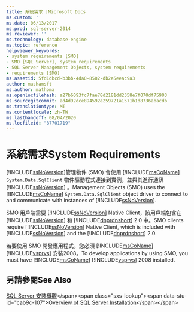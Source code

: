 ```yaml
---
title: 系統需求 |Microsoft Docs
ms.custom: ''
ms.date: 06/13/2017
ms.prod: sql-server-2014
ms.reviewer: ''
ms.technology: database-engine
ms.topic: reference
helpviewer_keywords:
- system requirements [SMO]
- SMO [SQL Server], system requirements
- SQL Server Management Objects, system requirements
- requirements [SMO]
ms.assetid: 5fd1dbcd-b3bb-4da0-8582-db2e5eeac9a3
author: mashamsft
ms.author: mathoma
ms.openlocfilehash: a27b6093fc7fae78d2181dd2358e7f070df75903
ms.sourcegitcommit: ad4d92dce894592a259721a1571b1d8736abacdb
ms.translationtype: MT
ms.contentlocale: zh-TW
ms.lasthandoff: 08/04/2020
ms.locfileid: "87701719"
---
```

# <a name="system-requirements"></a><span data-ttu-id="cab9c-102">系統需求</span><span class="sxs-lookup"><span data-stu-id="cab9c-102">System Requirements</span></span>
  [!INCLUDE[ssNoVersion](../../includes/ssnoversion-md.md)]<span data-ttu-id="cab9c-103">管理物件 (SMO) 會使用 [!INCLUDE[msCoName](../../includes/msconame-md.md)] `System.Data.SqlClient` 物件驅動程式連接到實例，並與其進行通訊 [!INCLUDE[ssNoVersion](../../includes/ssnoversion-md.md)] 。</span><span class="sxs-lookup"><span data-stu-id="cab9c-103">Management Objects (SMO) uses the [!INCLUDE[msCoName](../../includes/msconame-md.md)] `System.Data.SqlClient` object driver to connect to and communicate with instances of [!INCLUDE[ssNoVersion](../../includes/ssnoversion-md.md)].</span></span>  
  
 <span data-ttu-id="cab9c-104">SMO 用戶端需要 [!INCLUDE[ssNoVersion](../../includes/ssnoversion-md.md)] Native Client，該用戶端包含在 [!INCLUDE[ssNoVersion](../../includes/ssnoversion-md.md)] 和 [!INCLUDE[dnprdnshort](../../includes/dnprdnshort-md.md)] 2.0 中。</span><span class="sxs-lookup"><span data-stu-id="cab9c-104">SMO clients require [!INCLUDE[ssNoVersion](../../includes/ssnoversion-md.md)] Native Client, which is included with [!INCLUDE[ssNoVersion](../../includes/ssnoversion-md.md)] and the [!INCLUDE[dnprdnshort](../../includes/dnprdnshort-md.md)] 2.0.</span></span>  
  
 <span data-ttu-id="cab9c-105">若要使用 SMO 開發應用程式，您必須 [!INCLUDE[msCoName](../../includes/msconame-md.md)] [!INCLUDE[vsprvs](../../includes/vsprvs-md.md)] 安裝2008。</span><span class="sxs-lookup"><span data-stu-id="cab9c-105">To develop applications by using SMO, you must have [!INCLUDE[msCoName](../../includes/msconame-md.md)] [!INCLUDE[vsprvs](../../includes/vsprvs-md.md)] 2008 installed.</span></span>  
  
## <a name="see-also"></a><span data-ttu-id="cab9c-106">另請參閱</span><span class="sxs-lookup"><span data-stu-id="cab9c-106">See Also</span></span>  
 <span data-ttu-id="cab9c-107">[SQL Server 安裝概觀](https://technet.microsoft.com/library/bb500438\(v=SQL.105\).aspx)</span><span class="sxs-lookup"><span data-stu-id="cab9c-107">[Overview of SQL Server Installation](https://technet.microsoft.com/library/bb500438\(v=SQL.105\).aspx)</span></span>  
  
  
